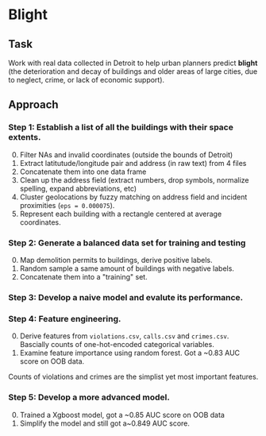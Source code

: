 # Blight

## Task

Work with real data collected in Detroit to help urban planners predict **blight** (the deterioration and decay of buildings and older areas of large cities, due to neglect, crime, or lack of economic support).

## Approach

### Step 1: Establish a list of all the buildings with their space extents.

0. Filter NAs and invalid coordinates (outside the bounds of Detroit)
1. Extract latitutude/longitude pair and address (in raw text) from 4 files
2. Concatenate them into one data frame
3. Clean up the address field (extract numbers, drop symbols, normalize spelling, expand abbreviations, etc)
4. Cluster geolocations by fuzzy matching on address field and incident proximities (`eps = 0.000075`).
5. Represent each building with a rectangle centered at average coordinates.


### Step 2: Generate a balanced data set for training and testing

0. Map demolition permits to buildings, derive positive labels.
1. Random sample a same amount of buildings with negative labels.
2. Concatenate them into a "training" set.


### Step 3: Develop a naive model and evalute its performance.

### Step 4: Feature engineering.

0. Derive features from `violations.csv`, `calls.csv` and `crimes.csv`. Bascially counts of one-hot-encoded categorical variables.
1. Examine feature importance using random forest. Got a ~0.83 AUC score on OOB data.

Counts of violations and crimes are the simplist yet most important features.

### Step 5: Develop a more advanced model.

0. Trained a Xgboost model, got a ~0.85 AUC score on OOB data
1. Simplify the model and still got a~0.849 AUC score.

